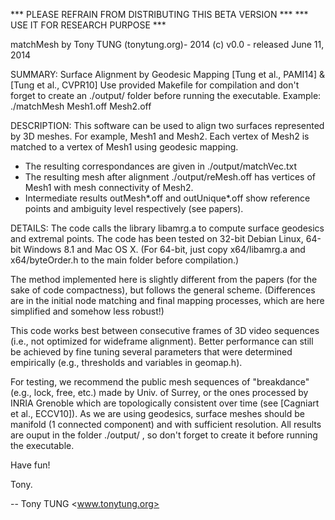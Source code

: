 *** PLEASE REFRAIN FROM DISTRIBUTING THIS BETA VERSION ***
*** USE IT FOR RESEARCH PURPOSE ***

matchMesh by Tony TUNG (tonytung.org)- 2014 (c)
v0.0 - released June 11, 2014

SUMMARY:
Surface Alignment by Geodesic Mapping [Tung et al., PAMI14] & [Tung et al., CVPR10]
Use provided Makefile for compilation and don't forget to create an ./output/ folder before running the executable.
Example: ./matchMesh Mesh1.off Mesh2.off 

DESCRIPTION:
This software can be used to align two surfaces represented by 3D meshes. For example, Mesh1 and Mesh2.
Each vertex of Mesh2 is matched to a vertex of Mesh1 using geodesic mapping.
* The resulting correspondances are given in ./output/matchVec.txt
* The resulting mesh after alignment ./output/reMesh.off has vertices of Mesh1 with mesh connectivity of Mesh2.
* Intermediate results outMesh*.off and outUnique*.off show reference points and ambiguity level respectively (see papers).

DETAILS:
The code calls the library libamrg.a to compute surface geodesics and extremal points.
The code has been tested on 32-bit Debian Linux, 64-bit Windows 8.1 and Mac OS X.
(For 64-bit, just copy x64/libamrg.a and x64/byteOrder.h to the main folder before compilation.)

The method implemented here is slightly different from the papers (for the sake of code compactness), but follows the general scheme.
(Differences are in the initial node matching and final mapping processes, which are here simplified and somehow less robust!)

This code works best between consecutive frames of 3D video sequences (i.e., not optimized for wideframe alignment).
Better performance can still be achieved by fine tuning several parameters that were determined empirically (e.g., thresholds and variables in geomap.h).

For testing, we recommend the public mesh sequences of "breakdance" (e.g., lock, free, etc.) made by Univ. of Surrey,
or the ones processed by INRIA Grenoble which are topologically consistent over time (see [Cagniart et al., ECCV10]).
As we are using geodesics, surface meshes should be manifold (1 connected component) and with sufficient resolution.
All results are ouput in the folder ./output/ , so don't forget to create it before running the executable.


Have fun!

Tony.


--
Tony TUNG <www.tonytung.org>

